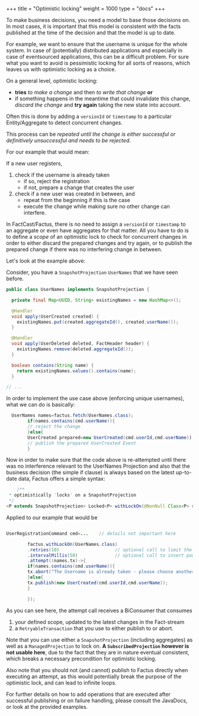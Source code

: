 +++
title = "Optimistic locking"
weight = 1000
type = "docs"
+++

To make business decisions, you need a model to base those decisions on. In most cases, it is important that this
model is consistent with the facts published at the time of the decision and that the model is up to date.

For example, we want to ensure that the username is unique for the whole system.
In case of (potentially) distributed applications and especially in case of eventsourced applications,
this can be a difficult problem.
For sure what you want to avoid is pessimistic locking for all sorts of reasons,
which leaves us with optimistic locking as a choice.

On a general level, optimistic locking:

* **tries** *to make a change* and then *to write that change* **or**
* if something happens in the meantime that could invalidate this change,
  *discard the change* and **try again** taking the new state into account.

Often this is done by adding a `versionId` or `timestamp` to a particular Entity/Aggregate to detect concurrent changes.

This process can be *repeated until the change is either successful or definitively unsuccessful and needs to be
rejected*.

For our example that would mean:

If a new user registers,

1. check if the username is already taken
    * if so, reject the registration
    * if not, prepare a change that creates the user
1. check if a new user was created in between, and
    * repeat from the beginning if this is the case
    * execute the change while making sure no other change can interfere.

In FactCast/Factus, there is no need to assign a `versionId` or `timestamp` to an aggregate or even have aggregates for
that matter.
All you have to do is to define a *scope* of an optimistic lock to check for concurrent changes in order to either
discard the prepared changes and try again, or to publish the prepared change if there was no interfering change in
between.

Let's look at the example above:

Consider, you have a `SnapshotProjection` `UserNames` that we have seen before.

```java
public class UserNames implements SnapshotProjection {

  private final Map<UUID, String> existingNames = new HashMap<>();

  @Handler
  void apply(UserCreated created) {
    existingNames.put(created.aggregateId(), created.userName());
  }

  @Handler
  void apply(UserDeleted deleted, FactHeader header) {
    existingNames.remove(deleted.aggregateId());
  }

  boolean contains(String name) {
    return existingNames.values().contains(name);
  }

// ...
```

In order to implement the use case above (enforcing unique usernames), what we can do is basically:

```java
  UserNames names=factus.fetch(UserNames.class);
        if(names.contains(cmd.userName)){
        // reject the change
        }else{
        UserCreated prepared=new UserCreated(cmd.userId,cmd.userName));
        // publish the prepared UserCreated Event
        }   
```

Now in order to make sure that the code above is re-attempted until there was no interference relevant to the UserNames
Projection and also that the business decision (the simple if clause) is always based on the latest up-to-date data,
Factus offers a simple syntax:

```java
    /**
 * optimistically 'locks' on a SnapshotProjection
 */
<P extends SnapshotProjection> Locked<P> withLockOn(@NonNull Class<P> snapshotClass);
```

Applied to our example that would be

```java

UserRegistrationCommand cmd=...    // details not important here

        factus.withLockOn(UserNames.class)
        .retries(10)                     // optional call to limit the number of retries 
        .intervalMillis(50)              // optional call to insert pause with the given number of milliseconds in between attempts
        .attempt((names,tx)->{
        if(names.contains(cmd.userName)){
        tx.abort("The Username is already taken - please choose another one.");
        }else{
        tx.publish(new UserCreated(cmd.userId,cmd.userName));
        }

        });
``` 

As you can see here, the attempt call receives a BiConsumer that consumes

1. your defined scope, updated to the latest changes in the Fact-stream
1. a `RetryableTransaction` that you use to either publish to or abort.

Note that you can use either a `SnapshotProjection` (including aggregates) as well as a `ManagedProjection` to lock on.
**A `SubscribedProjection` however is not usable here**, due to the fact that they are in nature eventual consistent,
which
breaks a necessary precondition for optimistic locking.

Also note that you should not (and cannot) publish to Factus directly when executing an attempt, as this would
potentially
break the purpose of the optimistic lock, and can lead to infinite loops.

For further details on how to add operations that are executed after successful publishing or on failure handling,
please consult the JavaDocs, or look at the provided examples.
